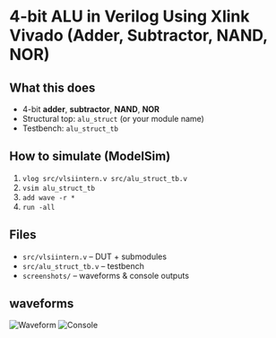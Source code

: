 # 4-bit ALU in Verilog Using Xlink Vivado (Adder, Subtractor, NAND, NOR)

## What this does
- 4-bit **adder**, **subtractor**, **NAND**, **NOR**
- Structural top: `alu_struct` (or your module name)
- Testbench: `alu_struct_tb`

## How to simulate (ModelSim)
1. `vlog src/vlsiintern.v src/alu_struct_tb.v`
2. `vsim alu_struct_tb`
3. `add wave -r *`
4. `run -all`

## Files
- `src/vlsiintern.v` – DUT + submodules  
- `src/alu_struct_tb.v` – testbench  
- `screenshots/` – waveforms & console outputs

## waveforms
![Waveform](waveforms/Screenshot_2025-08-17_105829.png)
![Console](waveforms/Screenshot_2025-08-17_105844.png)

